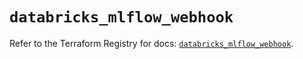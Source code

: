 # `databricks_mlflow_webhook`

Refer to the Terraform Registry for docs: [`databricks_mlflow_webhook`](https://registry.terraform.io/providers/databricks/databricks/1.79.0/docs/resources/mlflow_webhook).
